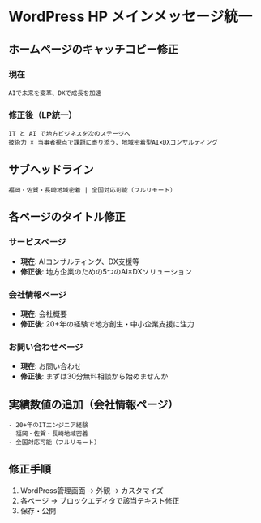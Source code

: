 # WordPress HP メインメッセージ統一

## ホームページのキャッチコピー修正

### 現在
```
AIで未来を変革、DXで成長を加速
```

### 修正後（LP統一）
```
IT と AI で地方ビジネスを次のステージへ
技術力 × 当事者視点で課題に寄り添う、地域密着型AI×DXコンサルティング
```

## サブヘッドライン
```
福岡・佐賀・長崎地域密着 | 全国対応可能（フルリモート）
```

## 各ページのタイトル修正

### サービスページ
- **現在**: AIコンサルティング、DX支援等
- **修正後**: 地方企業のための5つのAI×DXソリューション

### 会社情報ページ  
- **現在**: 会社概要
- **修正後**: 20+年の経験で地方創生・中小企業支援に注力

### お問い合わせページ
- **現在**: お問い合わせ
- **修正後**: まずは30分無料相談から始めませんか

## 実績数値の追加（会社情報ページ）
```
- 20+年のITエンジニア経験
- 福岡・佐賀・長崎地域密着
- 全国対応可能（フルリモート）
```

## 修正手順
1. WordPress管理画面 → 外観 → カスタマイズ
2. 各ページ → ブロックエディタで該当テキスト修正
3. 保存・公開